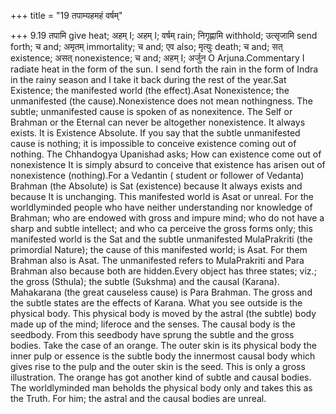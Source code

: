 +++
title = "19 तपाम्यहमहं वर्षम्"

+++
9.19 तपामि give heat; अहम् I; अहम् I; वर्षम् rain; निगृह्णामि withhold;
उत्सृजामि send forth; च and; अमृतम् immortality; च and; एव also; मृत्युः
death; च and; सत् existence; असत् nonexistence; च and; अहम् I; अर्जुन O
Arjuna.Commentary I radiate heat in the form of the sun. I send forth
the rain in the form of Indra in the rainy season and I take it back
during the rest of the year.Sat Existence; the manifested world (the
effect).Asat Nonexistence; the unmanifested (the cause).Nonexistence
does not mean nothingness. The subtle; unmanifested cause is spoken of
as nonexitence. The Self or Brahman or the Eternal can never be
altogether nonexistence. It always exists. It is Existence Absolute. If
you say that the subtle unmanifested cause is nothing; it is impossible
to conceive existence coming out of nothing. The Chhandogya Upanishad
asks; How can existence come out of nonexistence It is simply absurd to
conceive that existence has arisen out of nonexistence (nothing).For a
Vedantin ( student or follower of Vedanta) Brahman (the Absolute) is Sat
(existence) because It always exists and because It is unchanging. This
manifested world is Asat or unreal. For the worldlyminded people who
have neither understanding nor knowledge of Brahman; who are endowed
with gross and impure mind; who do not have a sharp and subtle
intellect; and who ca perceive the gross forms only; this manifested
world is the Sat and the subtle unmanifested MulaPrakriti (the
primordial Nature); the cause of this manifested world; is Asat. For
them Brahman also is Asat. The unmanifested refers to MulaPrakriti and
Para Brahman also because both are hidden.Every object has three states;
viz.; the gross (Sthula); the subtle (Sukshma) and the causal (Karana).
Mahakarana (the great causeless cause) is Para Brahman. The gross and
the subtle states are the effects of Karana. What you see outside is the
physical body. This physical body is moved by the astral (the subtle)
body made up of the mind; liferoce and the senses. The causal body is
the seedbody. From this seedbody have sprung the subtle and the gross
bodies. Take the case of an orange. The outer skin is its physical body
the inner pulp or essence is the subtle body the innermost causal body
which gives rise to the pulp and the outer skin is the seed. This is
only a gross illustration. The orange has got another kind of subtle and
causal bodies. The worldlyminded man beholds the physical body only and
takes this as the Truth. For him; the astral and the causal bodies are
unreal.
